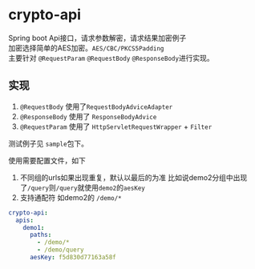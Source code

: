 # crypto-api

Spring boot Api接口，请求参数解密，请求结果加密例子  
加密选择简单的AES加密。`AES/CBC/PKCS5Padding`  
主要针对 `@RequestParam` `@RequestBody` `@ResponseBody`进行实现。

## 实现

1. `@RequestBody` 使用了`RequestBodyAdviceAdapter`
2. `@ResponseBody` 使用了 `ResponseBodyAdvice`
3. `@RequestParam` 使用了 `HttpServletRequestWrapper` + `Filter`


测试例子见 `sample`包下。

使用需要配置文件，如下
1. 不同组的urls如果出现重复，默认以最后的为准 比如说demo2分组中出现了`/query`则`/query`就使用`demo2`的`aesKey`
2. 支持通配符 如demo2的 `/demo/*`
```yaml
crypto-api:
  apis:
    demo1:
      paths:
        - /demo/*
        - /demo/query
      aesKey: f5d830d77163a58f
```
